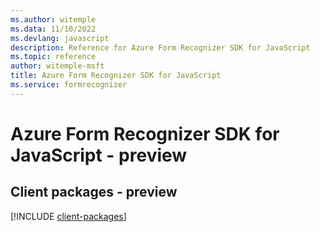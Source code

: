 ```yaml
---
ms.author: witemple
ms.data: 11/10/2022
ms.devlang: javascript
description: Reference for Azure Form Recognizer SDK for JavaScript
ms.topic: reference
author: witemple-msft
title: Azure Form Recognizer SDK for JavaScript
ms.service: formrecognizer
---
```

# Azure Form Recognizer SDK for JavaScript - preview

## Client packages - preview
[!INCLUDE [client-packages](form-recognizer-client-index.md)]